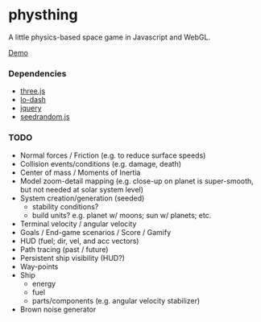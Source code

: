 physthing
=========

A little physics-based space game in Javascript and WebGL.

[Demo](https://jkiv.github.io/physthing/)

### Dependencies

* [three.js](https://threejs.org)
* [lo-dash](https://lodash.com/)
* [jquery](http://jquery.com/)
* [seedrandom.js](http://davidbau.com/encode/seedrandom.js)

### TODO

* Normal forces / Friction (e.g. to reduce surface speeds)
* Collision events/conditions (e.g. damage, death)
* Center of mass / Moments of Inertia
* Model zoom-detail mapping (e.g. close-up on planet is super-smooth, but not needed at solar system level)
* System creation/generation (seeded)
  *  stability conditions?
  *  build units? e.g. planet w/ moons; sun w/ planets; etc.
* Terminal velocity / angular velocity
* Goals / End-game scenarios / Score / Gamify
* HUD (fuel; dir, vel, and acc vectors)
* Path tracing (past / future)
* Persistent ship visibility (HUD?)
* Way-points
* Ship
  * energy
  * fuel
  * parts/components (e.g. angular velocity stabilizer)
* Brown noise generator
